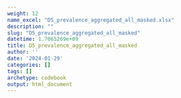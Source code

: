 ```yaml
---
weight: 12
name_excel: "D5_prevalence_aggregated_all_masked.xlsx"
description: ""
slug: "D5_prevalence_aggregated_all_masked"
datetime: 1.7065269e+09
title: D5_prevalence_aggregated_all_masked
author: ''
date: '2024-01-29'
categories: []
tags: []
archetype: codebook
output: html_document
---
```


<div class="tabcontent"></div>
